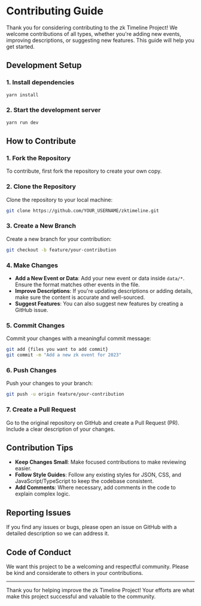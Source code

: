 # Contributing Guide

Thank you for considering contributing to the zk Timeline Project! We welcome contributions of all types, whether you're adding new events, improving descriptions, or suggesting new features. This guide will help you get started.

## Development Setup

### 1. Install dependencies

```bash
yarn install
```

### 2. Start the development server

```bash
yarn run dev
```

## How to Contribute

### 1. Fork the Repository

To contribute, first fork the repository to create your own copy.

### 2. Clone the Repository

Clone the repository to your local machine:

```bash
git clone https://github.com/YOUR_USERNAME/zktimeline.git
```

### 3. Create a New Branch

Create a new branch for your contribution:

```bash
git checkout -b feature/your-contribution
```

### 4. Make Changes

- **Add a New Event or Data**: Add your new event or data inside `data/*`. Ensure the format matches other events in the file.
- **Improve Descriptions**: If you're updating descriptions or adding details, make sure the content is accurate and well-sourced.
- **Suggest Features**: You can also suggest new features by creating a GitHub issue.

### 5. Commit Changes

Commit your changes with a meaningful commit message:

```bash
git add {files you want to add commit}
git commit -m "Add a new zk event for 2023"
```

### 6. Push Changes

Push your changes to your branch:

```bash
git push -u origin feature/your-contribution
```

### 7. Create a Pull Request

Go to the original repository on GitHub and create a Pull Request (PR). Include a clear description of your changes.

## Contribution Tips

- **Keep Changes Small**: Make focused contributions to make reviewing easier.
- **Follow Style Guides**: Follow any existing styles for JSON, CSS, and JavaScript/TypeScript to keep the codebase consistent.
- **Add Comments**: Where necessary, add comments in the code to explain complex logic.

## Reporting Issues

If you find any issues or bugs, please open an issue on GitHub with a detailed description so we can address it.

## Code of Conduct

We want this project to be a welcoming and respectful community. Please be kind and considerate to others in your contributions.

---

Thank you for helping improve the zk Timeline Project! Your efforts are what make this project successful and valuable to the community.
